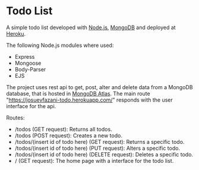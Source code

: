 # Todo List

A simple todo list developed with [Node.js](https://nodejs.org/en/), [MongoDB](https://www.mongodb.com/) and deployed at [Heroku](https://www.heroku.com/).

The following Node.js modules where used:
- Express
- Mongoose
- Body-Parser
- EJS

The project uses rest api to get, post, alter and delete data from a MongoDB database, that is hosted in [MongoDB Atlas](https://www.mongodb.com/cloud/atlas). The main route "https://josuevfazani-todo.herokuapp.com/" responds with the user interface for the api.

Routes:
- /todos (GET request): Returns all todos.
- /todos (POST request): Creates a new todo.
- /todos/(insert id of todo here) (GET request): Returns a specific todo.
- /todos/(insert id of todo here) (PUT request): Alters a specific todo.
- /todos/(insert id of todo here) (DELETE request): Deletes a specific todo.
- / (GET request): The home page with a interface for the todo list.
